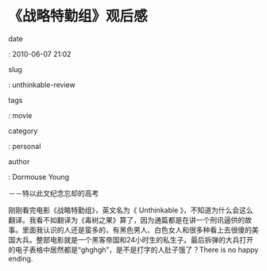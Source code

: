 《战略特勤组》观后感
====================

date

:   2010-06-07 21:02

slug

:   unthinkable-review

tags

:   movie

category

:   personal

author

:   Dormouse Young

－－特以此文纪念忘却的高考

刚刚看完电影《战略特勤组》，英文名为《 Unthinkable
》，不知道为什么会这么翻译。我看不如翻译为《毒树之果》算了，因为通篇都是在讲一个刑讯逼供的故事。里面我认识的人还是蛮多的，有黑色男人、白色女人和很多种看上去很傻的美国大兵。整部电影就是一个黑客帝国和24小时生的私生子。最后拆弹的大兵打开的电子表格中居然都是“ghghgh”，是不是打字的人肚子饿了？There
is no happy ending.
